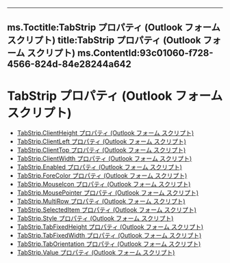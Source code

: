 

---
ms.Toctitle:TabStrip プロパティ (Outlook フォーム スクリプト)
title:TabStrip プロパティ (Outlook フォーム スクリプト)
ms.ContentId:93c01060-f728-4566-824d-84e28244a642
---
# TabStrip プロパティ (Outlook フォーム スクリプト)


- [TabStrip.ClientHeight プロパティ (Outlook フォーム スクリプト)](937ca019-5d32-bb82-8359-a74e4da12c9f.md)
- [TabStrip.ClientLeft プロパティ (Outlook フォーム スクリプト)](4774cba6-430d-da76-f67f-fede5aec6eea.md)
- [TabStrip.ClientTop プロパティ (Outlook フォーム スクリプト)](1275d2fd-1c54-b7d2-27ed-b99bc5efa8df.md)
- [TabStrip.ClientWidth プロパティ (Outlook フォーム スクリプト)](f59ccbe8-8f45-38d4-15f0-23fa8d52b50f.md)
- [TabStrip.Enabled プロパティ (Outlook フォーム スクリプト)](ab76f52f-5b9c-b8f9-b1b8-f29ff495d5e1.md)
- [TabStrip.ForeColor プロパティ (Outlook フォーム スクリプト)](52faefae-54fe-ffe2-7140-dafc93187d16.md)
- [TabStrip.MouseIcon プロパティ (Outlook フォーム スクリプト)](9a534ed5-3f51-0dd0-5145-099eb86d415c.md)
- [TabStrip.MousePointer プロパティ (Outlook フォーム スクリプト)](03e90301-49a7-535f-e047-814ebe4f1fe4.md)
- [TabStrip.MultiRow プロパティ (Outlook フォーム スクリプト)](09dc5bcc-4425-8f37-24fa-3b74af0e4605.md)
- [TabStrip.SelectedItem プロパティ (Outlook フォーム スクリプト)](b9cc5495-b702-231b-52bb-69e86d8fcfb0.md)
- [TabStrip.Style プロパティ (Outlook フォーム スクリプト)](69451552-d044-e77f-1399-4a018b7d1f0e.md)
- [TabStrip.TabFixedHeight プロパティ (Outlook フォーム スクリプト)](b07e2029-f93d-4ec7-4c26-5b9eab8d255c.md)
- [TabStrip.TabFixedWidth プロパティ (Outlook フォーム スクリプト)](3db4e0d2-c97b-a75b-3af6-b1678a1d5116.md)
- [TabStrip.TabOrientation プロパティ (Outlook フォーム スクリプト)](360ea7af-7433-d1c9-f5bc-a60ddc1e1851.md)
- [TabStrip.Value プロパティ (Outlook フォーム スクリプト)](28de6cc4-6b30-fed1-5f17-a15e572f6f9d.md)



